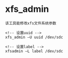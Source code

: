 # xfs_admin

```shell
该工具能修改xfs文件系统参数

<!-- 设置uuid -->
xfs_admin –U uuid /dev/sdc

<!-- 设置label -->
xfsadmin –L label /dev/sdc
```
